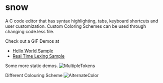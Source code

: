 # snow
A C code editor that has syntax highlighting, tabs, keyboard shortcuts and user customization.
Custom Coloring Schemes can be used through changing code.less file.

Check out a GIF Demos at
* [Hello World Sample](https://gfycat.com/UnkemptGlitteringBoilweevil)
* [Real Time Lexing Sample](https://gfycat.com/WindyEvenHarvestmen)

Some more static demos.
![MultipleTokens](https://cloud.githubusercontent.com/assets/16367953/26403834/abbbc2cc-405d-11e7-884b-60ba5a2bc0ca.png)

Different Colouring Scheme
![AlternateColor](https://cloud.githubusercontent.com/assets/16367953/26404324/82713008-405f-11e7-8e3f-46b5cd64cec2.png)
